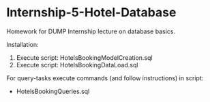 # Internship-5-Hotel-Database
Homework for DUMP Internship lecture on database basics.

Installation:
1. Execute script: HotelsBookingModelCreation.sql
2. Execute script: HotelsBookingDataLoad.sql

For query-tasks execute commands (and follow instructions) in script:
 - HotelsBookingQueries.sql